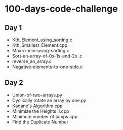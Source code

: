 # 100-days-code-challenge

## Day 1
- Kth_Element_using_sorting.c
- Kth_Smallest_Element.cpp
- Max-n-min-using-sorting.c
- Sort-an-array-of-0s-1s-and-2s .c
- reverse_an_array.c
- Negative-elements-to-one-side.c

## Day 2
- Union-of-two-arrays.py
- Cyclically rotate an array by one.py
- Kadane's Algorithm.cpp
- Minimize the Heights II.cpp 
- Minimum number of jumps.cpp 
- Find the Duplicate Number
